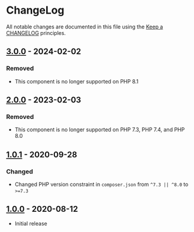 # ChangeLog

All notable changes are documented in this file using the [Keep a CHANGELOG](https://keepachangelog.com/) principles.

## [3.0.0] - 2024-02-02

### Removed

* This component is no longer supported on PHP 8.1

## [2.0.0] - 2023-02-03

### Removed

* This component is no longer supported on PHP 7.3, PHP 7.4, and PHP 8.0

## [1.0.1] - 2020-09-28

### Changed

* Changed PHP version constraint in `composer.json` from `^7.3 || ^8.0` to `>=7.3`

## [1.0.0] - 2020-08-12

* Initial release

[3.0.0]: https://github.com/sebastianbergmann/cli-parser/compare/2.0...main
[2.0.0]: https://github.com/sebastianbergmann/cli-parser/compare/1.0.1...2.0.0
[1.0.1]: https://github.com/sebastianbergmann/cli-parser/compare/1.0.0...1.0.1
[1.0.0]: https://github.com/sebastianbergmann/cli-parser/compare/bb7bb3297957927962b0a3335befe7b66f7462e9...1.0.0
